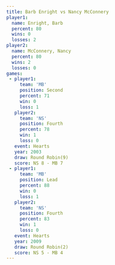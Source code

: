 ```yaml
---
title: Barb Enright vs Nancy McConnery
player1:                
  name: Enright, Barb   
  percent: 80           
  wins: 0               
  losses: 2             
player2:                
  name: McConnery, Nancy
  percent: 80           
  wins: 2               
  losses: 0             
games:
 - player1:          
     team: 'MB'      
     position: Second
     percent: 71     
     win: 0          
     loss: 1         
   player2:          
     team: 'NS'      
     position: Fourth
     percent: 78     
     win: 1          
     loss: 0         
   event: Hearts       
   year: 2003          
   draw: Round Robin(9)
   score: NS 8 - MB 7  
 - player1:        
     team: 'MB'    
     position: Lead
     percent: 88   
     win: 0        
     loss: 1       
   player2:          
     team: 'NS'      
     position: Fourth
     percent: 83     
     win: 1          
     loss: 0         
   event: Hearts       
   year: 2009          
   draw: Round Robin(2)
   score: NS 5 - MB 4  
---
```

